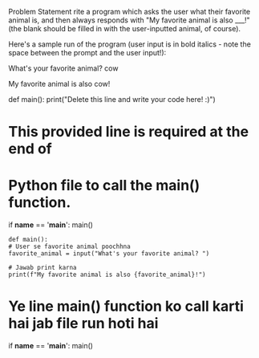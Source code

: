 Problem Statement
rite a program which asks the user what their favorite animal is, and then always responds with "My favorite animal is also ___!" (the blank should be filled in with the user-inputted animal, of course).

Here's a sample run of the program (user input is in bold italics - note the space between the prompt and the user input!):

What's your favorite animal? cow

My favorite animal is also cow!


def main():
    print("Delete this line and write your code here! :)")


# This provided line is required at the end of
# Python file to call the main() function.
if __name__ == '__main__':
    main()


    def main():
    # User se favorite animal poochhna
    favorite_animal = input("What's your favorite animal? ")

    # Jawab print karna
    print(f"My favorite animal is also {favorite_animal}!")


# Ye line main() function ko call karti hai jab file run hoti hai
if __name__ == '__main__':
    main()

